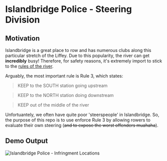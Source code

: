 # Islandbridge Police - Steering Division
## Motivation
Islandbridge is a great place to row and has numerous clubs along this particular stretch of the Liffey. Due to this popularity, the river can get **incredibly** busy! Therefore, for safety reasons, it's extremely import to stick to the [rules of the river](https://github.com/patrickmoreauxp/islandbridge_river_police/blob/master/data/islandbridge_river_rules.png). 

Arguably, the most important rule is Rule 3, which states:
 
> KEEP to the SOUTH station going upstream

> KEEP to the NORTH station doing downstream

> KEEP out of the middle of the river

Unfortuantely, we often have quite poor 'steerspeople' in Islandbridge. So, the purpose of this repo is to use enforce Rule 3 by allowing rowers to evaluate their own steering (~~and to expose the worst offenders muahaha~~).

## Demo Output
![Islandbridge Police - Infringment Locations](https://github.com/patrickmoreauxp/islandbridge_river_police/blob/master/data/infringement_locations.gif)
